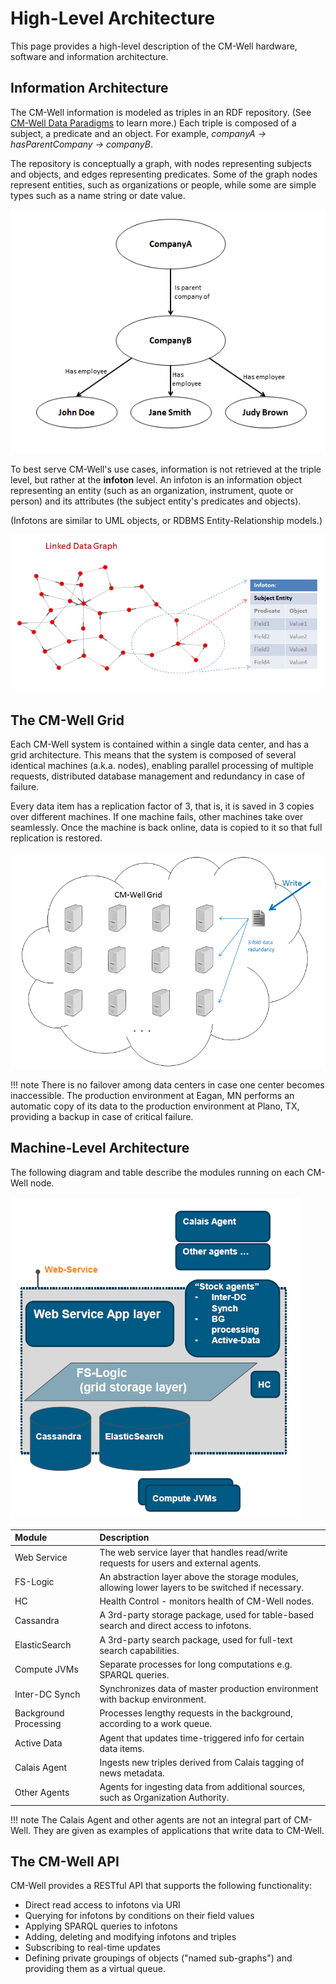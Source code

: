 # High-Level Architecture

This page provides a high-level description of the CM-Well hardware, software and information architecture.

<a name="hdr1"></a>
## Information Architecture

The CM-Well information is modeled as triples in an RDF repository. (See [CM-Well Data Paradigms](Intro.CM-WellDataParadigms.md) to learn more.) Each triple is composed of a subject, a predicate and an object. For example, *companyA -> hasParentCompany -> companyB*.

The repository is conceptually a graph, with nodes representing subjects and objects, and edges representing predicates. Some of the graph nodes represent entities, such as organizations or people, while some are simple types such as a name string or date value.

![image](../_Images/small-graph-database.png)

To best serve CM-Well's use cases, information is not retrieved at the triple level, but rather at the **infoton** level. An infoton is an information object representing an entity (such as an organization, instrument, quote or person) and its attributes (the subject entity's predicates and objects). 

(Infotons are similar to UML objects, or RDBMS Entity-Relationship models.)

![image](../_Images/Infoton-Architecture.png)

<a name="hdr3"></a>
## The CM-Well Grid

Each CM-Well system is contained within a single data center, and has a grid architecture. This means that the system is composed of several identical machines (a.k.a. nodes), enabling parallel processing of multiple requests, distributed database management and redundancy in case of failure.  

Every data item has a replication factor of 3, that is, it is saved in 3 copies over different machines. If one machine fails, other machines take over seamlessly. Once the machine is back online, data is copied to it so that full replication is restored.

![image](../_Images/cmwell-grid.png)

!!! note
	There is no failover among data centers in case one center becomes inaccessible. The production environment at Eagan, MN performs an automatic copy of its data to the production environment at Plano, TX, providing a backup in case of critical failure.

<a name="hdr4"></a>
## Machine-Level Architecture

The following diagram and table describe the modules running on each CM-Well node.

![image](../_Images/cmwell-architecture.png)


Module | Description
:-------|:------------
Web Service | The web service layer that handles read/write requests for users and external agents.
FS-Logic | An abstraction layer above the storage modules, allowing lower layers to be switched if necessary.
HC | Health Control - monitors health of CM-Well nodes.
Cassandra | A 3rd-party storage package, used for table-based search and direct access to infotons.
ElasticSearch | A 3rd-party search package, used for full-text search capabilities.
Compute JVMs | Separate processes for long computations e.g. SPARQL queries.
Inter-DC Synch | Synchronizes data of master production environment with backup environment.
Background Processing | Processes lengthy requests in the background, according to a work queue.
Active Data | Agent that updates time-triggered info for certain data items.
Calais Agent | Ingests new triples derived from Calais tagging of news metadata.
Other Agents | Agents for ingesting data from additional sources, such as Organization Authority.

!!! note
	The Calais Agent and other agents are not an integral part of CM-Well. They are given as examples of applications that write data to CM-Well.

<a name="hdr5"></a>
## The CM-Well API

CM-Well provides a RESTful API that supports the following functionality: 

* Direct read access to infotons via URI
* Querying for infotons by conditions on their field values
* Applying SPARQL queries to infotons
* Adding, deleting and modifying infotons and triples
* Subscribing to real-time updates
* Defining private groupings of objects ("named sub-graphs") and providing them as a virtual queue.

